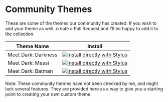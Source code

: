# Community Themes

These are some of the themes our community has created. If you wish to add your theme as well, create a Pull Request and I'll be happy to add it to the collection. 

| Theme Name | Install |
| --------------- | --------------- |
| Meet Dark: Darkness | [![Install directly with Stylus](https://img.shields.io/badge/Install%20directly%20with-Stylus-00adad.svg)](https://github.com/TheTrio/MeetDark/raw/main/CommunityThemes/Darkness.user.css) |
| Meet Dark: Messi | [![Install directly with Stylus](https://img.shields.io/badge/Install%20directly%20with-Stylus-00adad.svg)](https://github.com/TheTrio/MeetDark/raw/main/CommunityThemes/Messi.user.css) |
| Meet Dark: Batman | [![Install directly with Stylus](https://img.shields.io/badge/Install%20directly%20with-Stylus-00adad.svg)](https://github.com/TheTrio/MeetDark/raw/main/CommunityThemes/Batman.user.css) |

Note: These community themes have not been checked by me, and might lack several features. They are provided here as a way to give you a starting point to creating your own custom theme.
